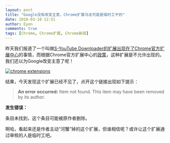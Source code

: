 ```yaml
---
layout: post
title: "Google没有改变主意，Chrome扩展乌龙可能是临时工干的"
date: 2010-03-10 12:51
author: Eyon
comments: true
tags: [Chrome, Chrome扩展, Chrome新闻]
---
```

昨天我们报道了一个叫做[S-YouTube Downloader的扩展出现在了Chrome官方扩展中心](http://www.chromi.org/archives/3534)的事情，而根据Chrome官方扩展中心的[政策](https://chrome.google.com/extensions/intl/en/program_policies.html)，这种扩展是不允许出现的。我们还以为Google改变主意了呢！

<a href="http://img.chromi.org/2010/03/chrome-extensions.png">![](http://img.chromi.org/2010/03/chrome-extensions.png "chrome extensions")</a>

结果，今天发现这个扩展已经不见了，点开这个链接出现如下提示：



>**An error occurred:**
Item not found. This item may have been removed by its author.

**发生错误：**

条目未找到，这个条目可能被原作者删除。



啊哈，看起来还是作者主动“河蟹”掉的这个扩展，但谁相信呢？或许让这个扩展通过审核的人是临时工吧。
